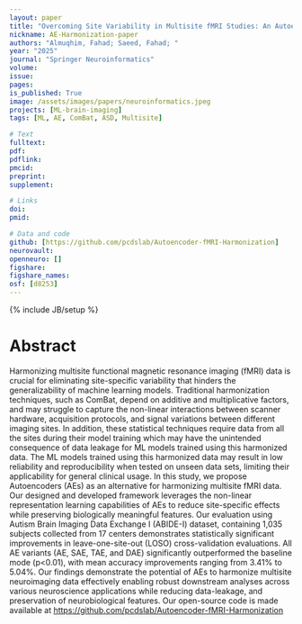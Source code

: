 ```yaml
---
layout: paper
title: "Overcoming Site Variability in Multisite fMRI Studies: An Autoencoder Framework for Enhanced Generalizability of Machine Learning Models"
nickname: AE-Harmonization-paper
authors: "Almuqhim, Fahad; Saeed, Fahad; "
year: "2025"
journal: "Springer Neuroinformatics"
volume: 
issue:
pages:
is_published: True
image: /assets/images/papers/neuroinformatics.jpeg
projects: [ML-brain-imaging]
tags: [ML, AE, ComBat, ASD, Multisite]

# Text
fulltext: 
pdf:
pdflink: 
pmcid:
preprint:  
supplement:

# Links
doi: 
pmid:

# Data and code
github: [https://github.com/pcdslab/Autoencoder-fMRI-Harmonization]
neurovault:
openneuro: []
figshare:
figshare_names:
osf: [d8253]
---
```

{% include JB/setup %}

# Abstract

Harmonizing multisite functional magnetic resonance imaging (fMRI) data is crucial for eliminating site-specific variability that hinders the generalizability of machine learning models. Traditional harmonization techniques, such as ComBat, depend on additive and multiplicative factors, and may struggle to capture the non-linear interactions between scanner hardware, acquisition protocols, and signal variations between different imaging sites. In addition, these statistical techniques require data from all the sites during their model training which may have the unintended consequence of data leakage for ML models trained using this harmonized data. The ML models trained using this harmonized data may result in low reliability and reproducibility when tested on unseen data sets, limiting their applicability for general clinical usage. In this study, we propose Autoencoders (AEs) as an alternative for harmonizing multisite fMRI data. Our designed and developed framework leverages the non-linear representation learning capabilities of AEs to reduce site-specific effects while preserving biologically meaningful features. Our evaluation using Autism Brain Imaging Data Exchange I (ABIDE-I) dataset, containing 1,035 subjects collected from 17 centers demonstrates statistically significant improvements in leave-one-site-out (LOSO) cross-validation evaluations. All AE variants (AE, SAE, TAE, and DAE) significantly outperformed the baseline mode (p<0.01), with mean accuracy improvements ranging from 3.41% to 5.04%. Our findings demonstrate the potential of AEs to harmonize multisite neuroimaging data effectively enabling robust downstream analyses across various neuroscience applications while reducing data-leakage, and preservation of neurobiological features. Our open-source code is made available at https://github.com/pcdslab/Autoencoder-fMRI-Harmonization